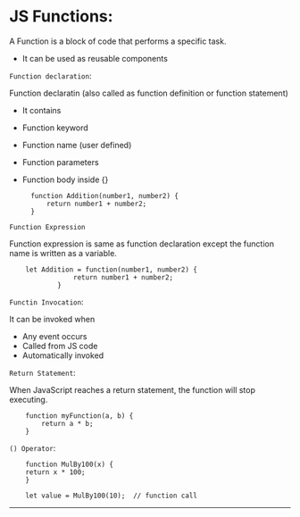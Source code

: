 # JS Functions:

A Function is a block of code that performs a specific task.
- It can be used as  reusable components

`Function declaration`:

Function declaratin (also called as function definition or function statement)
- It contains
- Function keyword
- Function name (user defined)
- Function parameters
- Function body inside {}


        function Addition(number1, number2) { 
            return number1 + number2; 
        }

`Function Expression`

Function expression is same as function declaration except the function name is written as a variable.

        let Addition = function(number1, number2) { 
                    return number1 + number2; 
                }

`Functin Invocation`:

It can be invoked when
- Any event occurs
- Called from JS code
- Automatically invoked


`Return Statement`:

When JavaScript reaches a return statement, the function will stop executing.


        function myFunction(a, b) {
            return a * b;
        }

`() Operator`:


        function MulBy100(x) {
        return x * 100;
        }

        let value = MulBy100(10);  // function call

---

